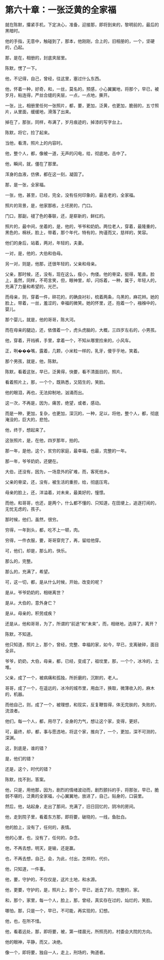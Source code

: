 # 第六十章：一张泛黄的全家福

就在陈默，攥紧手机，下定决心，准备，迎接那，即将到来的，黎明前的，最后的黑暗时。

他的手指，无意中，触碰到了，那本，他刚刚，合上的，旧相册的，一个，坚硬的，凸起。

那，是在，相册的，封底夹层里。

陈默，愣了一下。

他，不记得，自己，曾经，往这里，塞过什么东西。

他，怀着一种，好奇，和，一丝，莫名的，预感，小心翼翼地，将那个，早已，被岁月，粘连得，严丝合缝的夹层，一点，一点地，撕开。

一张，比，相册里任何一张照片，都，要，更加，泛黄，也更加，脆弱的，五寸照片，从里面，缓缓地，滑落了出来。

掉在了，那张，同样，布满了，岁月痕迹的，掉漆的写字台上。

陈默，将它，捡了起来。

当他，看清，照片上的内容时。

他，整个人，都，像被一道，无声的闪电，给，彻底地，击中了。

他，瞬间，就，僵在了那里。

浑身的血液，仿佛，都在这一刻，凝固了。

那，是一张，全家福。

一张，他，甚至，已经，完全，没有任何印象的，最古老的，全家福。

照片的背景，是，他家那栋，土坯房的，门口。

门口，那副，褪了色的春联，还，是崭新的，鲜红的。

照片的，最中间，坐着的，是，他的，爷爷和奶奶。两位老人，穿着，最隆重的，黑色的，棉袄，脸上，带着，那个年代，特有的，拘谨而又，慈祥的，笑容。

他们的身后，站着，两对，年轻的，夫妻。

一对，是，他的，大伯和伯母。

另一对，则是，他那，还很年轻的，父亲和母亲。

父亲，那时候，还，没有，现在这么，瘦小，佝偻。他的脊梁，挺得，笔直。脸上，虽然，同样，不苟言笑，但，眼神里，却，闪烁着，一种，属于，年轻人的，充满了力量和希望的，光芒。

而母亲，则，穿着一件，碎花的，的确良衬衫，梳着两条，乌黑的，麻花辫。她的脸上，带着，一丝，羞涩的，幸福的微笑。她的怀里，还，抱着一个，襁褓中的，婴儿。

那个婴儿，就是，他的哥哥，陈大河。

而在母亲的腿边，还，依偎着一个，虎头虎脑的，大概，三四岁左右的，小男孩。

他，穿着，开裆裤，手里，拿着一个，不知从哪里捡来的，小风车。

正，咧���嘴，露着，几颗，小米粒一样的，乳牙，傻乎乎地，笑着。

那个男孩，就是，他，陈默。

陈默，看着这张，早已，泛黄得，快要，看不清面目的，照片。

看着照片上，那，一个个，既熟悉，又陌生的，笑脸。

他的眼泪，再也，无法抑制地，汹涌而出。

这一次，不再是，因为，痛苦，绝望，或者，感动。

而是一种，更加，复杂，也更加，深沉的，一种，足以，将他，整个人，都，彻底淹没的，巨大的，悲怆。

他，终于，想起来了。

这张照片，是，在他，四岁那年，拍的。

那一年，是他，这个，贫穷的家庭，最幸福，也最，完整的一年。

那一年，爷爷奶奶，还健在。

大伯，还没有，因为，一场意外的矿难，而，客死他乡。

父亲的脊梁，还，没有，被生活的重担，给，彻底压弯。

母亲的脸上，还，洋溢着，对未来，最美好的，憧憬。

而他，和哥哥，也还，是两个，什么都不懂的、只知道，在田埂上，追逐打闹的，无忧无虑的，孩子。

那时候，他们，虽然，很穷。

穷得，一年到头，都，吃不上一顿，肉。

穷得，一件衣服，要，哥哥穿完了，再，留给他穿。

可，他们，却是，那么的，快乐。

那么的，完整。

那么的，充满了，希望。

可，这一切，都，是从什么时候，开始，改变的呢？

是从，爷爷奶奶的，相继离世？

是从，大伯的，意外身亡？

是从，母亲的，积劳成疾？

还是从，他和哥哥，为了，所谓的“前途”和“未来”，而，相继地，选择了，离开？

陈默，不知道。

他只知道，照片上，那个，曾经，完整、幸福的家，如今，早已，支离破碎，面目全非。

爷爷，奶奶，大伯，母亲，都，已经，变成了，祖坟里，那，一个个，冰冷的，土堆。

父亲，成了一个，被病痛和孤独，所折磨的，沉默的，老人。

哥哥，成了一个，在遥远的，冰冷的城市里，用血汗，换取，微薄收入的，麻木的，机器。

而他自己，则，成了一个，被理想，和现实，反复鞭笞得，体无完肤的，失败的，流浪者。

他们，每一个人，都，用尽了，全身的力气，想让这个家，变得，更好。

可，最终，却，都，事与愿违地，将这个家，推向了，一个，更加，深不可测的，深渊。

这，到底是，谁的错？

是，他们的错？

还是，这个，时代的错？

陈默，找不到，答案。

他，只是，用他那，因为，剧烈的情绪波动而，剧烈颤抖的手，将那张，早已，脆弱不堪的，泛黄的全家福，小心翼翼地，放进了，自己，贴身的，口袋里。

然后，他，站起身，走出了那间，充满了，旧日回忆的，阴冷的房间。

他，走到院子里，看着东方那，即将要，破晓的，一线，鱼肚白。

他的脸上，没有了，任何的，表情。

他的心里，也，没有了，任何的，杂念。

他，不再去想，明天，是输，还是赢。

也，不再去想，自己，会，为此，付出，怎样的，代价。

他，只知道，一件事。

他，要，守护的，不仅仅是，这片土地，和水源。

他，更要，守护的，是，照片上，那个，早已，逝去了的，完整的，家。

和，那个，家里，每一个人，脸上，那，曾经，真实存在过的，灿烂的，笑脸。

哪怕，那，只是一个，早已，不可能，再实现的，幻想。

他，也，在所不惜。

他，看着远处，那，即将要，被，第一缕晨光，所照亮的，村委会大院的方向。

他的眼神，平静，而又，决绝。

像一个，即将要，独自一人，走上，刑场的，殉道者。